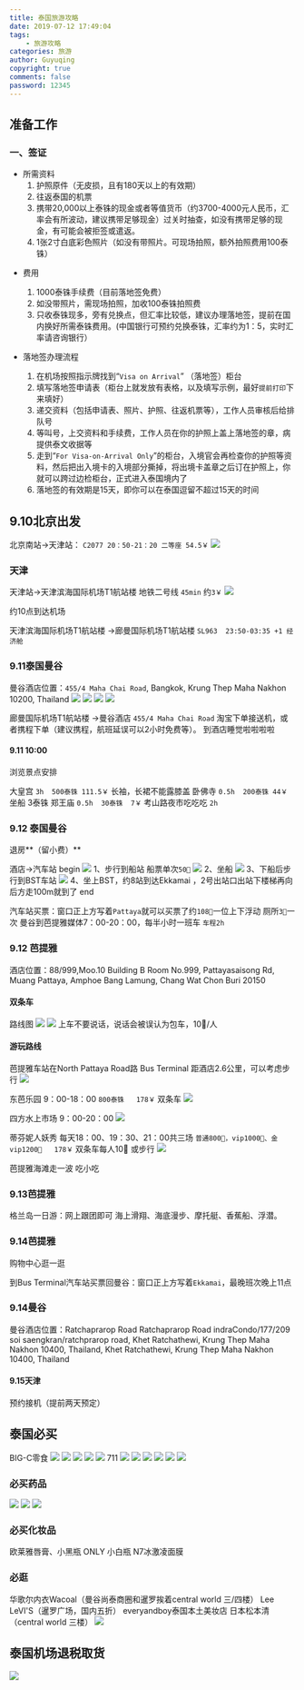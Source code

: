```yaml
---
title: 泰国旅游攻略
date: 2019-07-12 17:49:04
tags:
    - 旅游攻略
categories: 旅游
author: Guyuqing
copyright: true
comments: false
password: 12345
---
```

## 准备工作
### 一、签证
* 所需资料
    1. 护照原件（无皮损，且有180天以上的有效期）
    2. 往返泰国的机票
    3. 携带20,000以上泰铢的现金或者等值货币（约3700-4000元人民币，汇率会有所波动，建议携带足够现金）过关时抽查，如没有携带足够的现金，有可能会被拒签或遣返。
    4. 1张2寸白底彩色照片（如没有带照片。可现场拍照，额外拍照费用100泰铢）
<!-- more -->
* 费用
    1. 1000泰铢手续费（目前落地签免费）
    2. 如没带照片，需现场拍照，加收100泰铢拍照费
    3. 只收泰铢现多，旁有兑换点，但汇率比较低，建议办理落地签，提前在国内换好所需泰铢费用。(中国银行可预约兑换泰铢，汇率约为1：5，实时汇率请咨询银行）

* 落地签办理流程
    1. 在机场按照指示牌找到“`Visa on Arrival`” （落地签）柜台
    2. 填写落地签申请表（柜台上就发放有表格，以及填写示例，最好`提前打印`下来填好）
    3. 递交资料（包括申请表、照片、护照、往返机票等），工作人员审核后给排队号
    4. 等叫号，上交资料和手续费，工作人员在你的护照上盖上落地签的章，病提供泰文收据等
    5. 走到“`For Visa-on-Arrival Only`”的柜台，入境官会再检查你的护照等资料，然后把出入境卡的入境部分撕掉，将出境卡盖章之后订在护照上，你就可以跨过边检柜台，正式进入泰国境内了
    6. 落地签的有效期是15天，即你可以在泰国逗留不超过15天的时间

## 9.10北京出发


北京南站->天津站： `C2077 20：50-21：20 二等座 54.5￥`
![](Thailand-Raiders/1.png)

### 天津

天津站->天津滨海国际机场T1航站楼  地铁二号线 `45min` 约`3￥`
![](Thailand-Raiders/tianjin-airport.png)

约10点到达机场

天津滨海国际机场T1航站楼 ->廊曼国际机场T1航站楼
`SL963  23:50-03:35 +1 经济舱 `

### 9.11泰国曼谷

曼谷酒店位置：`455/4 Maha Chai Road`, Bangkok, Krung Thep Maha Nakhon 10200, Thailand
![](Thailand-Raiders/2.png)
![](Thailand-Raiders/455.jpeg)
![](Thailand-Raiders/455-2.jpeg)
![](Thailand-Raiders/455-3.jpeg)

廊曼国际机场T1航站楼 ->曼谷酒店 `455/4 Maha Chai Road`
淘宝下单接送机，或者携程下单（建议携程，航班延误可以2小时免费等）。
到酒店睡觉啦啦啦啦

#### 9.11 10:00
浏览景点安排

大皇宫   `3h  500泰铢 111.5￥` 长袖，长裙不能露膝盖
卧佛寺  `0.5h  200泰铢 44￥`
坐船 3泰铢
郑王庙  `0.5h  30泰铢  7￥`
考山路夜市吃吃吃 `2h` 

### 9.12 泰国曼谷
退房**（留小费）**

酒店->汽车站
begin
![](Thailand-Raiders/3.png)
1、步行到船站 船票单次`50🐷`
![](Thailand-Raiders/4.png)
2、坐船
![](Thailand-Raiders/5.png)
3、下船后步行到BST车站
![](Thailand-Raiders/6.png)
4、坐上BST，约8站到达Ekkamai ，2号出站口出站下楼梯再向后方走100m就到了
end

汽车站买票：窗口正上方写着`Pattaya`就可以买票了约`108🐷`一位上下浮动 厕所`3🐷`一次
曼谷到芭提雅媒体7：00-20：00，每半小时一班车 `车程2h`

### 9.12 芭提雅
酒店位置：88/999,Moo.10 Building B Room No.999, Pattayasaisong Rd, Muang Pattaya, Amphoe Bang Lamung, Chang Wat Chon Buri 20150
#### 双条车
路线图
![](Thailand-Raiders/10.jpeg)
![](Thailand-Raiders/11.png)
上车不要说话，说话会被误认为包车，10🐷/人

#### 游玩路线

芭提雅车站在North Pattaya Road路 Bus Terminal
距酒店2.6公里，可以考虑步行
![](Thailand-Raiders/7.png)

东芭乐园 9：00-18：00 `800泰铢   178￥` 双条车
![](Thailand-Raiders/8.png)

四方水上市场 9：00-20：00
![](Thailand-Raiders/9.png)

蒂芬妮人妖秀  每天18：00、19：30、21：00共三场  `普通800🐷，vip1000🐷、金vip1200🐷   178￥` 双条车每人10🐷 或步行
![](Thailand-Raiders/Tiffany.png)

芭提雅海滩走一波 吃小吃

### 9.13芭提雅
格兰岛一日游：网上跟团即可
海上滑翔、海底漫步、摩托艇、香蕉船、浮潜。

### 9.14芭提雅
购物中心逛一逛

到Bus Terminal汽车站买票回曼谷：窗口正上方写着`Ekkamai`，最晚班次晚上11点

### 9.14曼谷
曼谷酒店位置：Ratchaprarop Road Ratchaprarop Road indraCondo/177/209 soi saengkran/ratchprarop road, Khet Ratchathewi, Krung Thep Maha Nakhon 10400, Thailand, Khet Ratchathewi, Krung Thep Maha Nakhon 10400, Thailand

#### 9.15天津
预约接机（提前两天预定）

## 泰国必买
BIG-C零食
![](Thailand-Raiders/Screenshot_2019-08-31-11-46-03-072_com.xingin.xhs.png)
![](Thailand-Raiders/Screenshot_2019-08-31-11-46-08-364_com.xingin.xhs.png)
![](Thailand-Raiders/Screenshot_2019-08-31-11-46-00-652_com.xingin.xhs.png)
![](Thailand-Raiders/Screenshot_2019-08-31-11-45-53-237_com.xingin.xhs.png)
![](Thailand-Raiders/Screenshot_2019-08-31-11-45-57-687_com.xingin.xhs.png)
711
![](Thailand-Raiders/Screenshot_2019-08-31-12-05-14-972_com.xingin.xhs.png)
![](Thailand-Raiders/Screenshot_2019-08-31-12-05-18-389_com.xingin.xhs.png)
![](Thailand-Raiders/Screenshot_2019-08-31-12-05-20-912_com.xingin.xhs.png)
![](Thailand-Raiders/Screenshot_2019-08-31-12-05-23-188_com.xingin.xhs.png)
![](Thailand-Raiders/Screenshot_2019-08-31-12-05-25-297_com.xingin.xhs.png)
![](Thailand-Raiders/Screenshot_2019-08-31-12-05-30-499_com.xingin.xhs.png)

### 必买药品
![](Thailand-Raiders/Screenshot_2019-08-31-13-11-50-782_com.xingin.xhs.png)
![](Thailand-Raiders/Screenshot_2019-08-31-13-11-56-133_com.xingin.xhs.png)
![](Thailand-Raiders/Screenshot_2019-08-31-13-12-27-105_com.xingin.xhs.png)

### 必买化妆品
欧莱雅唇膏、小黑瓶
ONLY 小白瓶
N7冰激凌面膜

### 必逛
华歌尔内衣Wacoal（曼谷尚泰商圈和暹罗挨着central world 三/四楼）
Lee
LeVI'S（暹罗广场，国内五折）
everyandboy泰国本土美妆店
日本松本清（central world 三楼）
![](Thailand-Raiders/Screenshot_2019-08-31-14-05-58-003_com.xingin.xhs.png)

## 泰国机场退税取货

![](Thailand-Raiders/Screenshot_2019-08-31-14-25-04-833_com.xingin.xhs.png)



